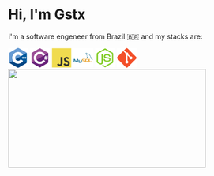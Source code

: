 <div align="left">
<h1>Hi, I'm Gstx</h1>
<p>I'm a software engeneer from Brazil 🇧🇷 and my stacks are:</p>
</div>
<div align="left">
    <img src="https://raw.githubusercontent.com/devicons/devicon/master/icons/cplusplus/cplusplus-original.svg" width="40" height="40"/> 
    <img src="https://raw.githubusercontent.com/devicons/devicon/master/icons/csharp/csharp-original.svg" width="40" height="40"/> 
    <img src="https://raw.githubusercontent.com/devicons/devicon/master/icons/javascript/javascript-original.svg" width="40" height="40"> 
    <img src="https://raw.githubusercontent.com/devicons/devicon/master/icons/mysql/mysql-original-wordmark.svg" width="40" height="40"/>
    <img src="https://raw.githubusercontent.com/devicons/devicon/master/icons/nodejs/nodejs-original.svg" width="40" height="40"/>
    <img src="https://raw.githubusercontent.com/devicons/devicon/master/icons/git/git-original.svg" width="40" height="40"/>  
    <img src="https://github-readme-streak-stats.herokuapp.com?user=Gstxxx&theme=radical&hide_border=true&date_format=M%20j%5B%2C%20Y%5D" width="400"height="200" align="center">
</div>
